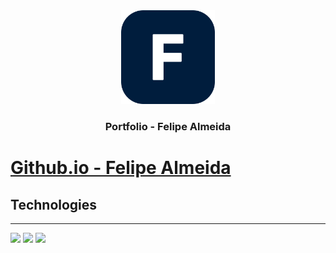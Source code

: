 <div align="center">
    <a href="https://felipelipe12.github.io/" target="_blank">
       <img src="assets/img/favicon.png" width="150" height="150">
    </a>
    <h3>Portfolio - Felipe Almeida</h3>
</div>

# <a href="https://felipelipe12.github.io">Github.io - Felipe Almeida</a>

## Technologies



<hr>

<img src="https://img.shields.io/badge/HTML5-E34F26?style=for-the-badge&logo=html5&logoColor=white" />
<img src="https://img.shields.io/badge/CSS3-1572B6?style=for-the-badge&logo=css3&logoColor=white" />
<img src="https://img.shields.io/badge/JavaScript-323330?style=for-the-badge&logo=javascript&logoColor=F7DF1E" />